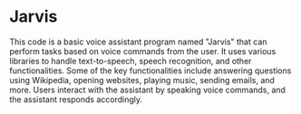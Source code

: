 # Jarvis
This code is a basic voice assistant program named "Jarvis" that can perform tasks based on voice commands from the user. 
It uses various libraries to handle text-to-speech, speech recognition, and other functionalities. Some of the key functionalities include answering questions using Wikipedia, opening websites, playing music, sending emails, and more. Users interact with the assistant by speaking voice commands, and the assistant responds accordingly.
